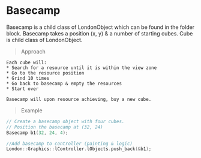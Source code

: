 # Basecamp
Basecamp is a child class of LondonObject which can be found in the folder block. Basecamp takes a position (x, y) & a number of starting cubes. Cube is child class of LondonObject.

> Approach
```
Each cube will:
* Search for a resource until it is within the view zone
* Go to the resource position
* Grind 10 times
* Go back to basecamp & empty the resources
* Start over

Basecamp will upon resource achieving, buy a new cube.
```

> Example
```c++
// Create a basecamp object with four cubes.
// Position the basecamp at (32, 24)
Basecamp b1(32, 24, 4);

//Add basecamp to controller (painting & logic)
London::Graphics::lController.lObjects.push_back(&b1);
```